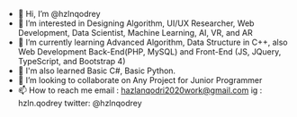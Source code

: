 - 👋 Hi, I’m @hzlnqodrey
- 👀 I’m interested in Designing Algorithm, UI/UX Researcher, Web Development, Data Scientist, Machine Learning, AI, VR, and AR
- 🌱 I’m currently learning Advanced Algorithm, Data Structure in C++, also Web Development Back-End(PHP, MySQL) and Front-End (JS, JQuery, TypeScript, and Bootstrap 4)
- 🌱 I'm also learned Basic C#, Basic Python.
- 💞️ I’m looking to collaborate on Any Project for Junior Programmer 
- 📫 How to reach me 
    email  : hazlanqodri2020work@gmail.com
    ig     : hzln.qodrey
    twitter: @hzlnqodrey

<!---
hzlnqodrey/hzlnqodrey is a ✨ special ✨ repository because its `README.md` (this file) appears on your GitHub profile.
You can click the Preview link to take a look at your changes.
--->

